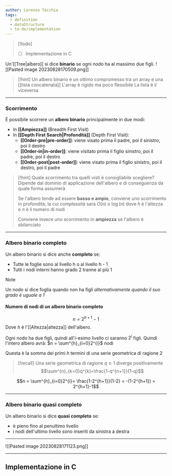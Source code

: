 ```yaml
---
author: Lorenzo Tecchia
tags:
  - definition
  - dataStructure
  - to-do/implementation
---
```

>[!todo] 
>- [ ] Implementazione in C

Un'[[Tree|albero]] si dice **binario** se ogni nodo ha al massimo due figli.
![[Pasted image 20230828170509.png]]
>[!hint] 
>Un albero binario è un ottimo compromesso tra un array e una [[lista concatenata]]
>	L'array è rigido ma poco flessibile
>	La lista è il viceversa

---
### Scorrimento
È possibile scorrere un **albero binario** principalmente in due modi:
- In **[[Ampiezza]]** (Breadth First Visit)
- In **[[Depth First Search|Profondità]]** (Depth First Visit):
	- **[[Order-pre|pre-order]]**: viene visato prima il padre, poi il sinistro, poi il destro
	- **[[Order-in|in-order]]**: viene visitato prima il figlio sinistro, poi il padre, poi il destro
	- **[[Order-post|post-order]]**: viene visato prima il figlio sinistro, poi il destro, poi il padre

>[!hint] Quale scorrimento tra quelli visti è consigliabile scegliere?
>Dipende dal dominio di applicazione dell'albero e di conseguenza da quale forma assumerà
>
>Se l'albero tende ad essere **basso e ampio**, conviene uno scorrimento in profondità; la cui complessità sarà $O(n)$ o $\log(n)$ dove $h$ è l'altezza e $n$ è il numero di nodi
>
>Conviene invece uno scorrimento in **ampiezza** se l'albero è sbilanciato


---
### Albero binario completo
Un albero binario si dice anche **completo** se: 
- Tutte le foglie sono al livello h o al livello h - 1
- Tutti i nodi interni hanno grado 2 tranne al più 1

>[!note]
> Un nodo si dice foglia quando non ha figli _alternativamente quando il suo grado è uguale a 1_

#### Numero di nodi di un albero binario completo
$$n = 2^{h + 1} - 1$$
Dove $h$ è l'[[Altezza|altezza]] dell'albero.

Ogni nodo ha due figli, quindi all'$i$-esimo livello ci saranno $2^{i}$ figli.
Quindi l'intero albero avrà: $n = \sum^{h}_{i=0}2^{i}$ nodi 

Questa è la somma dei primi $h$ termini di una serie geometrica di ragione 2
>[!recall]
> Una serie geometrica di ragione $q\geq 1$ diverge positivamente $$\sum^{n}_{k=0}q^{k}=\frac{1-q^{n+1}}{1-q}$$

$$n = \sum^{h}_{i=0}2^{i}= \frac{1-2^{h+1}}{1-2} = -(1-2^{h+1}) = 2^{h+1}-1$$

---
### Albero binario quasi completo
Un albero binario si dice **quasi completo** se:
- è pieno fino al penultimo livello
- i nodi dell'ultimo livello sono inseriti da sinistra a destra
---
![[Pasted image 20230828171123.png]]

---
## Implementazione in C
```C

```

